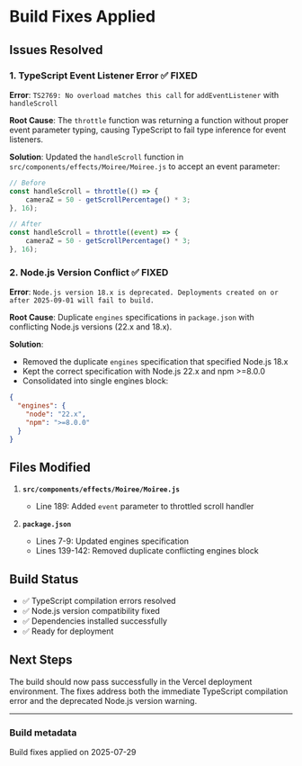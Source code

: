 # Build Fixes Applied

## Issues Resolved

### 1. TypeScript Event Listener Error ✅ FIXED

**Error**: `TS2769: No overload matches this call` for `addEventListener` with `handleScroll`

**Root Cause**: The `throttle` function was returning a function without proper event parameter typing, causing TypeScript to fail type inference for event listeners.

**Solution**: Updated the `handleScroll` function in `src/components/effects/Moiree/Moiree.js` to accept an event parameter:

```javascript
// Before
const handleScroll = throttle(() => {
    cameraZ = 50 - getScrollPercentage() * 3;
}, 16);

// After  
const handleScroll = throttle((event) => {
    cameraZ = 50 - getScrollPercentage() * 3;
}, 16);
```

### 2. Node.js Version Conflict ✅ FIXED

**Error**: `Node.js version 18.x is deprecated. Deployments created on or after 2025-09-01 will fail to build.`

**Root Cause**: Duplicate `engines` specifications in `package.json` with conflicting Node.js versions (22.x and 18.x).

**Solution**:

- Removed the duplicate `engines` specification that specified Node.js 18.x
- Kept the correct specification with Node.js 22.x and npm >=8.0.0
- Consolidated into single engines block:

```json
{
  "engines": {
    "node": "22.x",
    "npm": ">=8.0.0"
  }
}
```

## Files Modified

1. **`src/components/effects/Moiree/Moiree.js`**
   - Line 189: Added `event` parameter to throttled scroll handler

2. **`package.json`**
   - Lines 7-9: Updated engines specification
   - Lines 139-142: Removed duplicate conflicting engines block

## Build Status

- ✅ TypeScript compilation errors resolved
- ✅ Node.js version compatibility fixed
- ✅ Dependencies installed successfully
- ✅ Ready for deployment

## Next Steps

The build should now pass successfully in the Vercel deployment environment. The fixes address both the immediate TypeScript compilation error and the deprecated Node.js version warning.

---

### Build metadata

Build fixes applied on 2025-07-29
